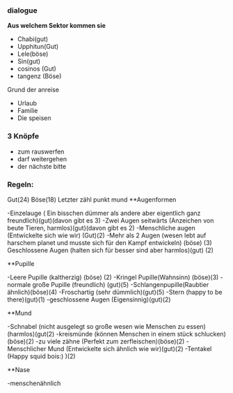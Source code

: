 
### dialogue

**Aus welchem Sektor kommen sie**
- Chabi(gut)
- Upphitun(Gut)
- Lele(böse)
- Sin(gut)
- cosinos (Gut)
- tangenz (Böse)

Grund der anreise
- Urlaub
- Familie
- Die speisen
### 3 Knöpfe
- zum rauswerfen
- darf weitergehen
- der nächste bitte
### Regeln:
Gut(24) Böse(18) Letzter zähl punkt mund
**Augenformen

-Einzelauge ( Ein bisschen dümmer als andere aber eigentlich ganz freundlich)(gut)(davon gibt es 3)
-Zwei Augen seitwärts (Anzeichen von beute Tieren, harmlos)(gut)(davon gibt es 2)
-Menschliche augen (Entwickelte sich wie wir) (Gut)(2)
-Mehr als 2 Augen (wesen lebt auf harschem planet und musste sich für den Kampf entwickeln) (böse) (3)
Geschlossene Augen (halten sich für besser sind aber harmlos)(gut) (2)

**Pupille

-Leere Pupille (kaltherzig) (böse) (2)
-Kringel Pupille(Wahnsinn) (böse)(3)
-normale große Pupille (freundlich) (gut)(5)
-Schlangenpupille(Raubtier ähnlich)(böse)(4)
-Froschartig (sehr dümmlich)(gut)(5)
-Stern (happy to be there)(gut)(1)
-geschlossene Augen (Eigensinnig)(gut)(2)

**Mund

-Schnabel (nicht ausgelegt so große wesen wie Menschen zu essen)(harmlos)(gut(2)
-kreismünde (können Menschen in einem stück schlucken)(böse)(2)
-zu viele zähne (Perfekt zum zerfleischen)(böse)(2)
-Menschlicher Mund (Entwickelte sich ähnlich wie wir)(gut)(2)
-Tentakel (Happy squid bois:) )(2)

**Nase

-menschenähnlich






